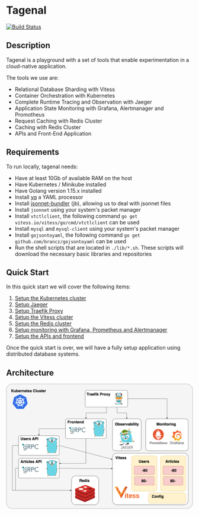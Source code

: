 # Tagenal

[![Build Status](https://travis-ci.com/frouioui/tagenal.svg?token=XhmJBhJBxshbY6hsWepE&branch=master)](https://travis-ci.com/frouioui/tagenal)

## Description

Tagenal is a playground with a set of tools that enable experimentation in a cloud-native application.

The tools we use are:

- Relational Database Sharding with Vitess
- Container Orchestration with Kubernetes
- Complete Runtime Tracing and Observation with Jaeger
- Application State Monitoring with Grafana, Alertmanager and Promotheus
- Request Caching with Redis Cluster
- Caching with Redis Cluster
- APIs and Front-End Application

## Requirements
To run locally, tagenal needs:

- Have at least 10Gb of available RAM on the host
- Have Kubernetes / Minikube installed
- Have Golang version 1.15.x installed
- Install [yq](https://github.com/mikefarah/yq) a YAML processor
- Install [jsonnet-bundler](https://github.com/jsonnet-bundler/jsonnet-bundler) (jb), allowing us to deal with jsonnet files
- Install `jsonnet` using your system's packet manager
- Install `vtctlclient`, the following command `go get vitess.io/vitess/go/cmd/vtctlclient` can be used
- Install `mysql` and `mysql-client` using your system's packet manager
- Install `gojsontoyaml`, the following command `go get github.com/brancz/gojsontoyaml` can be used
- Run the shell scripts that are located in `./lib/*.sh`. These scripts will download the necessary basic libraries and repositories

## Quick Start

In this quick start we will cover the following items:

1. [Setup the Kubernetes cluster](./setup-minikube.md)
1. [Setup Jaeger](./setup-jaeger.md)
1. [Setup Traefik Proxy](./setup-traefik.md)
1. [Setup the Vitess cluster](./setup-vitess.md)
1. [Setup the Redis cluster](./setup-redis.md)
1. [Setup monitoring with Grafana, Prometheus and Alertmanager](./setup-monitoring.md)
1. [Setup the APIs and frontend](./setup-api-frontend.md)

Once the quick start is over, we will have a fully setup application using distributed database systems.

## Architecture

<img src="./Tagenal k8s.png">